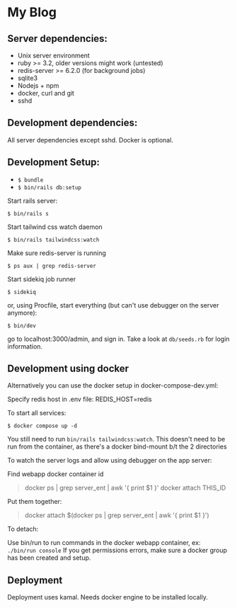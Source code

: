 # My Blog

## Server dependencies:

* Unix server environment
* ruby >= 3.2, older versions might work (untested)
* redis-server >= 6.2.0 (for background jobs)
* sqlite3
* Nodejs + npm
* docker, curl and git
* sshd

## Development dependencies:

All server dependencies except sshd. Docker is optional.

## Development Setup:

* `$ bundle`
* `$ bin/rails db:setup`

Start rails server:

`$ bin/rails s`

Start tailwind css watch daemon

`$ bin/rails tailwindcss:watch`

Make sure redis-server is running

`$ ps aux | grep redis-server`

Start sidekiq job runner

`$ sidekiq`

or, using Procfile, start everything (but can't use debugger on the server anymore):

`$ bin/dev`

go to localhost:3000/admin, and sign in. Take a look at `db/seeds.rb`
for login information.

## Development using docker

Alternatively you can use the docker setup in docker-compose-dev.yml:

Specify redis host in .env file:
REDIS_HOST=redis

To start all services:

`$ docker compose up -d`

You still need to run `bin/rails tailwindcss:watch`. This doesn't need to be run
from the container, as there's a docker bind-mount b/t the 2 directories

To watch the server logs and allow using debugger on the app server:

Find webapp docker container id
> docker ps | grep server_ent | awk '{ print $1 }'
> docker attach THIS_ID

Put them together:
> docker attach $(docker ps | grep server_ent | awk '{ print $1 }')

To detach: <CTRL-p> <CTRL-q>

Use bin/run to run commands in the docker webapp container, ex: `./bin/run console`
If you get permissions errors, make sure a docker group has been created and setup.

## Deployment

Deployment uses kamal. Needs docker engine to be installed locally.

